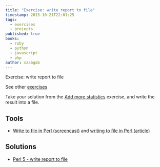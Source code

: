 ```yaml
---
title: "Exercise: write report to file"
timestamp: 2015-10-21T22:01:25
tags:
  - exercises
  - projects
published: true
books:
  - ruby
  - python
  - javascript
  - php
author: szabgab
---
```



Exercise: write report to file

See other [exercises](/exercises)


Take your solution from the [Add more statistics](/exercise-add-more-statistics) exercise, and write the result
into a file.


## Tools

* [Write to file in Perl (screencast)](https://perlmaven.com/beginner-perl-maven-write-to-file) and [writing to file in Perl (article)](http://perlmaven.com/writing-to-files-with-perl)


## Solutions

* [Perl 5 - write report to file](https://perlmaven.com/beginner-perl-maven-solution-write-report-to-file)


